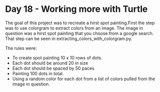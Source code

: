 # Day 18 - Working more with Turtle

The goal of this project was to recreate a hirst spot painting.First the step was to use colorgram to extract colors from an image. The image in question was a hirst spot painting that you choose from a google search.
That step can be seen in extracting_colors_with_colorgram.py. 

The rules were: 

- To create spot painting 10 x 10 rows of dots. 
- Each dot should be around 20 in size
- Each dot should be spaced by 50 paces
- Painting 100 dots in total.
- Using a random color for each dot from a list of colors pulled from the image in question.